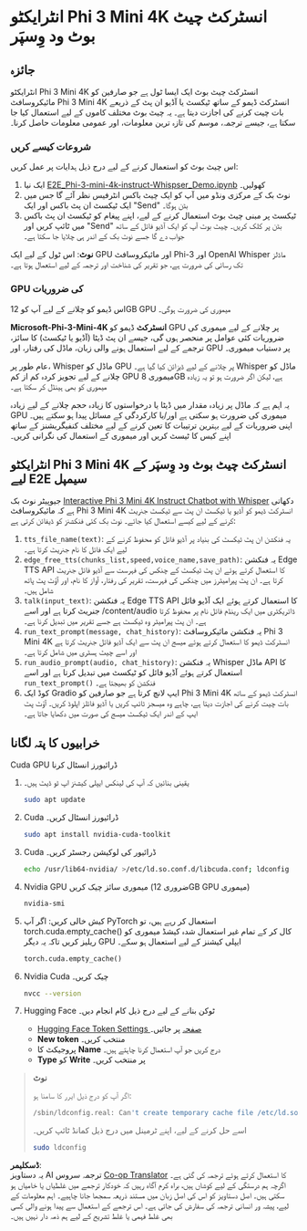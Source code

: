 <!--
CO_OP_TRANSLATOR_METADATA:
{
  "original_hash": "f737bf207e1691cdc654535c48dd2df4",
  "translation_date": "2025-04-03T07:33:08+00:00",
  "source_file": "md\\02.Application\\01.TextAndChat\\Phi3\\E2E_Phi-3-mini_with_whisper.md",
  "language_code": "ur"
}
-->
# انٹرایکٹو Phi 3 Mini 4K انسٹرکٹ چیٹ بوٹ ود وِسپَر

## جائزہ

انٹرایکٹو Phi 3 Mini 4K انسٹرکٹ چیٹ بوٹ ایک ایسا ٹول ہے جو صارفین کو مائیکروسافٹ Phi 3 Mini 4K انسٹرکٹ ڈیمو کے ساتھ ٹیکسٹ یا آڈیو ان پٹ کے ذریعے بات چیت کرنے کی اجازت دیتا ہے۔ یہ چیٹ بوٹ مختلف کاموں کے لیے استعمال کیا جا سکتا ہے، جیسے ترجمہ، موسم کی تازہ ترین معلومات، اور عمومی معلومات حاصل کرنا۔

### شروعات کیسے کریں

اس چیٹ بوٹ کو استعمال کرنے کے لیے درج ذیل ہدایات پر عمل کریں:

1. ایک نیا [E2E_Phi-3-mini-4k-instruct-Whispser_Demo.ipynb](https://github.com/microsoft/Phi-3CookBook/blob/main/code/06.E2E/E2E_Phi-3-mini-4k-instruct-Whispser_Demo.ipynb) کھولیں۔
2. نوٹ بک کے مرکزی ونڈو میں آپ کو ایک چیٹ باکس انٹرفیس نظر آئے گا جس میں ایک ٹیکسٹ ان پٹ باکس اور ایک "Send" بٹن ہوگا۔
3. ٹیکسٹ پر مبنی چیٹ بوٹ استعمال کرنے کے لیے، اپنے پیغام کو ٹیکسٹ ان پٹ باکس میں ٹائپ کریں اور "Send" بٹن پر کلک کریں۔ چیٹ بوٹ آپ کو ایک آڈیو فائل کے ساتھ جواب دے گا جسے نوٹ بک کے اندر ہی چلایا جا سکتا ہے۔

**نوٹ**: اس ٹول کے لیے ایک GPU اور مائیکروسافٹ Phi-3 اور OpenAI Whisper ماڈلز تک رسائی کی ضرورت ہے، جو تقریر کی شناخت اور ترجمہ کے لیے استعمال ہوتا ہے۔

### GPU کی ضروریات

اس ڈیمو کو چلانے کے لیے آپ کو 12GB GPU میموری کی ضرورت ہوگی۔

**Microsoft-Phi-3-Mini-4K انسٹرکٹ** ڈیمو کو GPU پر چلانے کے لیے میموری کی ضروریات کئی عوامل پر منحصر ہوں گی، جیسے ان پٹ ڈیٹا (آڈیو یا ٹیکسٹ) کا سائز، ترجمے کے لیے استعمال ہونے والی زبان، ماڈل کی رفتار، اور GPU پر دستیاب میموری۔

عام طور پر، Whisper ماڈل کو GPU پر چلانے کے لیے ڈیزائن کیا گیا ہے۔ Whisper ماڈل کو چلانے کے لیے تجویز کردہ کم از کم GPU میموری 8GB ہے، لیکن اگر ضرورت ہو تو یہ زیادہ میموری کو بھی ہینڈل کر سکتا ہے۔

یہ اہم ہے کہ ماڈل پر زیادہ مقدار میں ڈیٹا یا درخواستوں کا زیادہ حجم چلانے کے لیے زیادہ GPU میموری کی ضرورت ہو سکتی ہے اور/یا کارکردگی کے مسائل پیدا ہو سکتے ہیں۔ اپنی ضروریات کے لیے بہترین ترتیبات کا تعین کرنے کے لیے مختلف کنفیگریشنز کے ساتھ اپنے کیس کا ٹیسٹ کریں اور میموری کے استعمال کی نگرانی کریں۔

## انٹرایکٹو Phi 3 Mini 4K انسٹرکٹ چیٹ بوٹ ود وِسپَر کے لیے E2E سیمپل

جیوپیٹر نوٹ بک [Interactive Phi 3 Mini 4K Instruct Chatbot with Whisper](https://github.com/microsoft/Phi-3CookBook/blob/main/code/06.E2E/E2E_Phi-3-mini-4k-instruct-Whispser_Demo.ipynb) دکھاتی ہے کہ مائیکروسافٹ Phi 3 Mini 4K انسٹرکٹ ڈیمو کو آڈیو یا ٹیکسٹ ان پٹ سے ٹیکسٹ جنریٹ کرنے کے لیے کیسے استعمال کیا جائے۔ نوٹ بک کئی فنکشنز کو ڈیفائن کرتی ہے:

1. `tts_file_name(text)`: یہ فنکشن ان پٹ ٹیکسٹ کی بنیاد پر آڈیو فائل کو محفوظ کرنے کے لیے ایک فائل کا نام جنریٹ کرتا ہے۔
2. `edge_free_tts(chunks_list,speed,voice_name,save_path)`: یہ فنکشن Edge TTS API کا استعمال کرتے ہوئے ان پٹ ٹیکسٹ کے چنکس کی فہرست سے آڈیو فائل جنریٹ کرتا ہے۔ ان پٹ پیرامیٹرز میں چنکس کی فہرست، تقریر کی رفتار، آواز کا نام، اور آؤٹ پٹ پاتھ شامل ہیں۔
3. `talk(input_text)`: یہ فنکشن Edge TTS API کا استعمال کرتے ہوئے ایک آڈیو فائل جنریٹ کرتا ہے اور اسے /content/audio ڈائریکٹری میں ایک رینڈم فائل نام پر محفوظ کرتا ہے۔ ان پٹ پیرامیٹر وہ ٹیکسٹ ہے جسے تقریر میں تبدیل کرنا ہے۔
4. `run_text_prompt(message, chat_history)`: یہ فنکشن مائیکروسافٹ Phi 3 Mini 4K انسٹرکٹ ڈیمو کا استعمال کرتے ہوئے میسج ان پٹ سے ایک آڈیو فائل جنریٹ کرتا ہے اور اسے چیٹ ہسٹری میں شامل کرتا ہے۔
5. `run_audio_prompt(audio, chat_history)`: یہ فنکشن Whisper ماڈل API کا استعمال کرتے ہوئے آڈیو فائل کو ٹیکسٹ میں تبدیل کرتا ہے اور اسے `run_text_prompt()` فنکشن کو بھیجتا ہے۔
6. کوڈ ایک Gradio ایپ لانچ کرتا ہے جو صارفین کو Phi 3 Mini 4K انسٹرکٹ ڈیمو کے ساتھ بات چیت کرنے کی اجازت دیتا ہے، چاہے وہ میسجز ٹائپ کریں یا آڈیو فائلز اپلوڈ کریں۔ آؤٹ پٹ ایپ کے اندر ایک ٹیکسٹ میسج کی صورت میں دکھایا جاتا ہے۔

## خرابیوں کا پتہ لگانا

Cuda GPU ڈرائیورز انسٹال کرنا

1. یقینی بنائیں کہ آپ کی لینکس ایپلی کیشنز اپ ٹو ڈیٹ ہیں۔

    ```bash
    sudo apt update
    ```

2. Cuda ڈرائیورز انسٹال کریں۔

    ```bash
    sudo apt install nvidia-cuda-toolkit
    ```

3. Cuda ڈرائیور کی لوکیشن رجسٹر کریں۔

    ```bash
    echo /usr/lib64-nvidia/ >/etc/ld.so.conf.d/libcuda.conf; ldconfig
    ```

4. Nvidia GPU میموری سائز چیک کریں (ضروری 12GB GPU میموری)

    ```bash
    nvidia-smi
    ```

5. کیش خالی کریں: اگر آپ PyTorch استعمال کر رہے ہیں، تو torch.cuda.empty_cache() کال کر کے تمام غیر استعمال شدہ کیشڈ میموری کو ریلیز کریں تاکہ یہ دیگر GPU ایپلی کیشنز کے لیے استعمال ہو سکے۔

    ```python
    torch.cuda.empty_cache() 
    ```

6. Nvidia Cuda چیک کریں۔

    ```bash
    nvcc --version
    ```

7. Hugging Face ٹوکن بنانے کے لیے درج ذیل کام انجام دیں۔

    - [Hugging Face Token Settings صفحہ](https://huggingface.co/settings/tokens?WT.mc_id=aiml-137032-kinfeylo) پر جائیں۔
    - **New token** منتخب کریں۔
    - پروجیکٹ کا **Name** درج کریں جو آپ استعمال کرنا چاہتے ہیں۔
    - **Type** کو **Write** پر منتخب کریں۔

> **نوٹ**
>
> اگر آپ کو درج ذیل ایرر کا سامنا ہو:
>
> ```bash
> /sbin/ldconfig.real: Can't create temporary cache file /etc/ld.so.cache~: Permission denied 
> ```
>
> اسے حل کرنے کے لیے، اپنے ٹرمینل میں درج ذیل کمانڈ ٹائپ کریں۔
>
> ```bash
> sudo ldconfig
> ```

**ڈسکلیمر**:  
یہ دستاویز AI ترجمہ سروس [Co-op Translator](https://github.com/Azure/co-op-translator) کا استعمال کرتے ہوئے ترجمہ کی گئی ہے۔ اگرچہ ہم درستگی کے لیے کوشاں ہیں، براہ کرم آگاہ رہیں کہ خودکار ترجمے میں غلطیاں یا خامیاں ہو سکتی ہیں۔ اصل دستاویز کو اس کی اصل زبان میں مستند ذریعہ سمجھا جانا چاہیے۔ اہم معلومات کے لیے، پیشہ ور انسانی ترجمہ کی سفارش کی جاتی ہے۔ اس ترجمے کے استعمال سے پیدا ہونے والی کسی بھی غلط فہمی یا غلط تشریح کے لیے ہم ذمہ دار نہیں ہیں۔